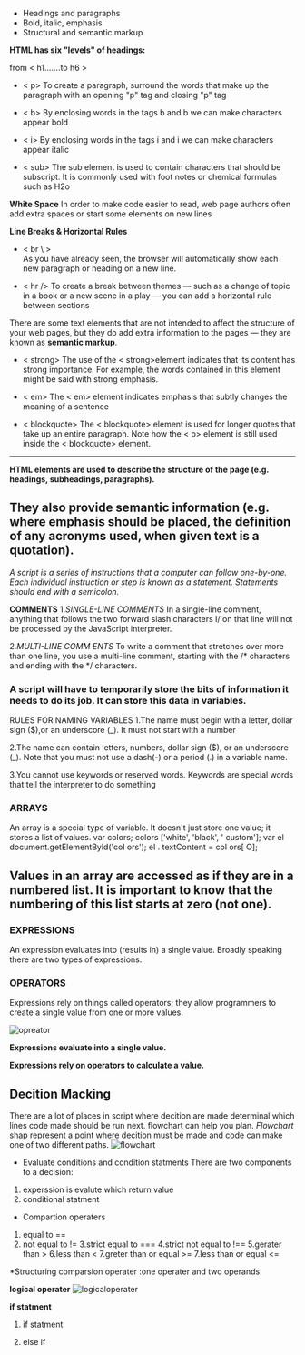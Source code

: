 
-  Headings and paragraphs
- Bold, italic, emphasis
-  Structural and semantic markup

**HTML has six "levels" of headings:**

from < h1.......to h6 >
- < p>
To create a paragraph, surround the words that make up the 
paragraph with an opening "p" tag and closing "p" tag

- < b>
By enclosing words in the tags b and b we can make characters appear bold

- < i>
By enclosing words in the tags i and i we can make characters appear italic
- < sub>
The sub element is used to contain characters that should be subscript. It is commonly used with foot notes or chemical formulas such as H2o

**White Space**
In order to make code easier to read, web page authors often add extra spaces or start some elements on new lines

**Line Breaks & Horizontal Rules**
- < br \ >  
As you have already seen, the browser will automatically show 
each new paragraph or heading on a new line. 

- < hr />
To create a break between themes — such as a change of topic in a book or a new scene in a play — you can add a horizontal rule between sections 

There are some text elements that are not intended to affect the 
structure of your web pages, but they do add extra information to the 
pages — they are known as **semantic markup**.

- < strong>
The use of the < strong>element indicates that its content has strong importance. For example, the words contained in this element might 
be said with strong emphasis.

- < em>
The < em> element indicates emphasis that subtly changes the meaning of a sentence

- < blockquote>
The < blockquote> element is used for longer quotes that take up an entire paragraph. Note how the < p> element is still used inside the  < blockquote> element. 
-------------------------------------------------------
**HTML elements are used to describe the structure of the page (e.g. headings, subheadings, paragraphs).**

**They also provide semantic information (e.g. where emphasis should be placed, the definition of any acronyms used, when given text is a quotation).**
-------------------------------------------------------
 *A script is a series of instructions that a computer can follow one-by-one. Each individual instruction or step is known as a statement. Statements should end with a semicolon.*

 **COMMENTS**
 1.*SINGLE-LINE COMMENTS*
In a single-line comment, anything that follows the two forward slash characters I/ on that line will not be processed by the JavaScript interpreter. 

2.*MULTI-LINE COMM ENTS*
To write a comment that stretches over more than one line, you use a multi-line comment, starting with the /* characters and ending with the */ characters. 

### A script will have to temporarily store the bits of information it needs to do its job. It can store this data in **variables.**

RULES FOR NAMING VARIABLES
1.The name must begin with a letter, dollar sign ($),or an underscore (_). It must not start with a number

2.The name can contain letters, numbers, dollar sign ($), or an underscore (_). Note that you must not use a dash(-) or a period (.) in a variable name.

3.You cannot use keywords or reserved words. Keywords 
are special words that tell the interpreter to do something

### ARRAYS
An array is a special type of variable. It doesn't just store one value; it stores a list of values. 
var colors; 
colors ['white', 'black', ' custom']; 
var el document.getElementByld('col ors'); 
el . textContent = col ors[ O];

**Values in an array are accessed as if they are in a numbered list. It is important to know that the numbering of this list starts at zero (not one).**
-----------------------------------------------------
 ### EXPRESSIONS
 An expression evaluates into (results in) a single value. Broadly speaking there are two types of expressions.

 ### OPERATORS
Expressions rely on things called operators; they allow programmers to 
create a single value from one or more values.

![opreator](https://th.bing.com/th/id/OIP.rKH4W1JySzh8oLuUJMRHpwHaEK?pid=ImgDet&rs=1)

**Expressions evaluate into a single value.**

**Expressions rely on operators to calculate a value.** 

## **Decition Macking**
 There are a lot of places in script where decition are made determinal which lines code made should be run next. flowchart can help you plan.
 *Flowchart* shap represent a point where decition must be made and code can make one of two different paths.
  ![flowchart](https://nulab.com/app/uploads/2017/08/Triangle-vs.-Split-path-500x351.png) 
  - Evaluate conditions and condition statments
  There are two components to a decision:
   1. experssion is evalute which return value
   2. conditional statment 
   

- Compartion operaters 
1. equal to ==
2. not equal to !=
3.strict equal to ===
4.strict not equal to !==
5.gerater than >
6.less than <
7.greter than or equal >=
7.less than or equal <=

*Structuring comparsion operater :one operater and two operands.

**logical operater**
![logicaloperater](https://miro.medium.com/max/499/1*9w4mE4Wf-JWii_E9aU8AeQ.jpeg)

**if statment**
1. if statment

2. else if